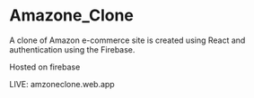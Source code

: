 # Amazone_Clone

A clone of Amazon e-commerce site is created using React and authentication using the Firebase.

Hosted on firebase

LIVE:  amzoneclone.web.app
